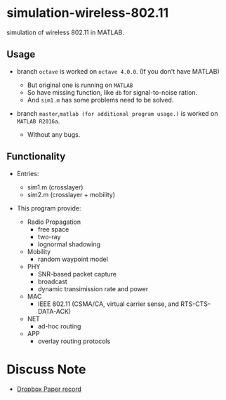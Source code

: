 # simulation-wireless-802.11

simulation of wireless 802.11 in MATLAB.

## Usage

* branch `octave` is worked on `octave 4.0.0`. (If you don't have MATLAB)
    * But original one is running on `MATLAB`
    * So have missing function, like `db` for signal-to-noise ration.  
    * And `sim1.m` has some problems need to be solved.

* branch `master`,`matlab (for additional program usage.)` is worked on `MATLAB R2016a`.
    * Without any bugs.


## Functionality

* Entries:
    * sim1.m (crosslayer)
    * sim2.m (crosslayer + mobility)

* This program provide:
    * Radio Propagation
        * free space
        * two-ray
        * lognormal shadowing
    * Mobility
        * random waypoint model
    * PHY
        * SNR-based packet capture
        * broadcast
        * dynamic transimission rate and power
    * MAC
        * IEEE 802.11 (CSMA/CA, virtual carrier sense, and RTS-CTS-DATA-ACK)
    * NET
        * ad-hoc routing
    * APP
        * overlay routing protocols
        
# Discuss Note
- [Dropbox Paper record](https://paper.dropbox.com/doc/Project-2-802.11-sJdS2RZ4Fjm5k5XJGfTik)
